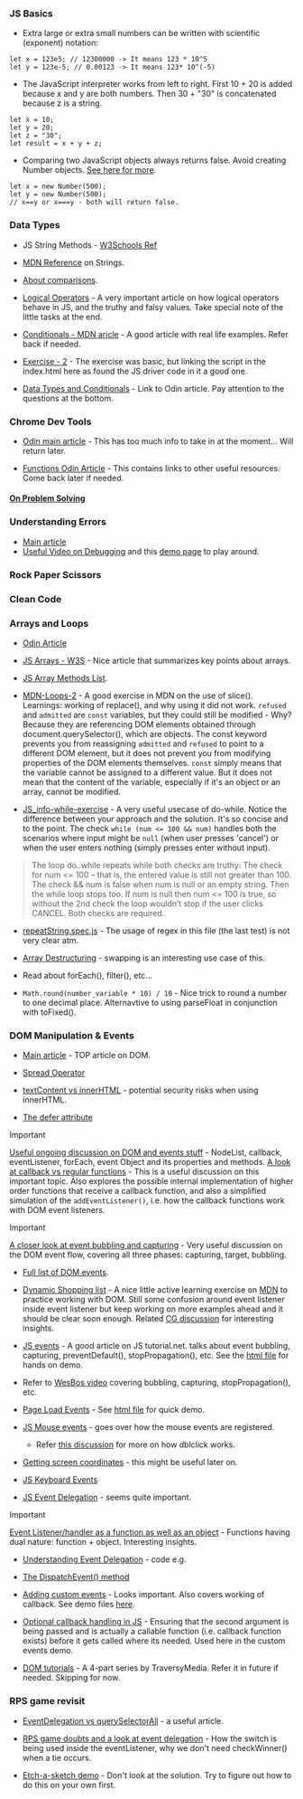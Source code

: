 ### JS Basics

- Extra large or extra small numbers can be written with scientific (exponent) notation:
```
let x = 123e5; // 12300000 -> It means 123 * 10^5
let y = 123e-5; // 0.00123 -> It means 123* 10^(-5)
```

- The JavaScript interpreter works from left to right. First 10 + 20 is added because x and y are both numbers. Then 30 + "30" is concatenated because z is a string.
```
let x = 10;
let y = 20;
let z = "30";
let result = x + y + z;
```

- Comparing two JavaScript objects always returns false. Avoid creating Number objects. [See here for more](https://chat.openai.com/c/bcecc6e1-05dc-4ec2-8d15-39da435481d1).
```
let x = new Number(500);
let y = new Number(500);
// x==y or x===y - both will return false.
```

### Data Types

- JS String Methods - [W3Schools Ref](https://www.w3schools.com/js/js_string_methods.asp)

- [MDN Reference](https://developer.mozilla.org/en-US/docs/Web/JavaScript/Reference/Global_Objects/String) on Strings.

- [About comparisons](https://javascript.info/comparison).

- [Logical Operators](https://javascript.info/logical-operators) - A very important article on how logical operators behave in JS, and the truthy and falsy values. Take special note of the little tasks at the end.

- [Conditionals - MDN aricle](https://developer.mozilla.org/en-US/docs/Learn/JavaScript/Building_blocks/conditionals) - A good article with real life examples. Refer back if needed.

- [Exercise - 2](https://replit.com/@vishvon/Exercise-2-data-types-and-conditionals#index.html) - The exercise was basic, but linking the script in the index.html here as found the JS driver code in it a good one.

- [Data Types and Conditionals](https://www.theodinproject.com/lessons/foundations-data-types-and-conditionals) - Link to Odin article. Pay attention to the questions at the bottom.


### Chrome Dev Tools

- [Odin main article](https://www.theodinproject.com/lessons/foundations-javascript-developer-tools) - This has too much info to take in at the moment... Will return later.

- [Functions Odin Article](https://www.theodinproject.com/lessons/foundations-function-basics) - This contains links to other useful resources. Come back later if needed.


#### [On Problem Solving](https://www.theodinproject.com/lessons/foundations-problem-solving)


### Understanding Errors

- [Main article]()
- [Useful Video on Debugging](https://www.youtube.com/watch?v=H0XScE08hy8) and this [demo page](https://googlechrome.github.io/devtools-samples/debug-js/get-started) to play around.


### Rock Paper Scissors


### Clean Code

### Arrays and Loops

- [Odin Article](https://www.theodinproject.com/lessons/foundations-arrays-and-loops)

- [JS Arrays - W3S](https://www.w3schools.com/js/js_arrays.asp) - Nice article that summarizes key points about arrays.

- [JS Array Methods List](https://www.w3schools.com/js/js_array_methods.asp).

- [MDN-Loops-2](https://github.com/vishpant76/odin-project-repo/blob/main/03-JS-Basics/Arrays-Loops/mdn-loops-2.js) - A good exercise in MDN on the use of slice(). Learnings: working of replace(), and why using it did not work. `refused` and `admitted` are `const` variables, but they could still be modified - Why? Because they are referencing DOM elements obtained through document.querySelector(), which are objects. The const keyword prevents you from reassigning `admitted` and `refused` to point to a different DOM element, but it does not prevent you from modifying properties of the DOM elements themselves. `const` simply means that the variable cannot be assigned to a different value. But it does not mean that the content of the variable, especially if it's an object or an array, cannot be modified.

- [JS_info-while-exercise]() - A very useful usecase of do-while. Notice the difference between your approach and the solution. It's so concise and to the point. The check `while (num <= 100 && num)` handles both the scenarios where input might be `null` (when user presses 'cancel') or when the user enters nothing (simply presses enter without input).

> The loop do..while repeats while both checks are truthy: The check for num <= 100 – that is, the entered value is still not greater than 100. The check && num is false when num is null or an empty string. Then the while loop stops too. If num is null then num <= 100 is true, so without the 2nd check the loop wouldn’t stop if the user clicks CANCEL. Both checks are required.

- [repeatString.spec.js]() - The usage of regex in this file (the last test) is not very clear atm.

- [Array Destructuring](https://www.freecodecamp.org/news/array-destructuring-in-es6-30e398f21d10/) - swapping is an interesting use case of this.

- Read about forEach(), filter(), etc...

- `Math.round(number_variable * 10) / 10` - Nice trick to round a number to one decimal place. Alternavtive to using parseFloat in conjunction with toFixed().


### DOM Manipulation & Events

- [Main article](https://www.theodinproject.com/lessons/foundations-dom-manipulation-and-events) - TOP article on DOM.

- [Spread Operator](https://developer.mozilla.org/en-US/docs/Web/JavaScript/Reference/Operators/Spread_syntax)

- [textContent vs innerHTML](https://www.youtube.com/watch?v=ns1LX6mEvyM) - potential security risks when using innerHTML.

- [The defer attribute](https://javascript.info/script-async-defer#defer)

> [!IMPORTANT]
> [Useful ongoing discussion on DOM and events stuff](https://chatgpt.com/c/a4c26ef8-f923-4ddf-95ba-21b9095a2fc6) - NodeList, callback, eventListener, forEach, event Object and its properties and methods.
> [A look at callback vs regular functions](https://chatgpt.com/c/68525675-40a0-8002-999b-0684d6b61179) - This is a useful discussion on this important topic. Also explores the possible internal implementation of higher order functions that receive a callback function, and also a simplified simulation of the `addEventListener()`, i.e. how the callback functions work with DOM event listeners.

> [!IMPORTANT]
> [A closer look at event bubbling and capturing](https://chatgpt.com/c/6852cd2a-af8c-8002-ae33-0a575cb9c79b) - Very useful discussion on the DOM event flow, covering all three phases: capturing, target, bubbling. 

- [Full list of DOM events](https://www.w3schools.com/jsref/dom_obj_event.asp).

- [Dynamic Shopping list](https://github.com/vishpant76/odin-project-repo/blob/main/03-JS-Basics/DOM_and_Events/MDN-Active-Learning/shopping-list/index.html) - A nice little active learning exercise on [MDN](https://developer.mozilla.org/en-US/docs/Learn/JavaScript/Client-side_web_APIs/Manipulating_documents#active_learning_a_dynamic_shopping_list) to practice working with DOM. Still some confusion around event listener inside event listener but keep working on more examples ahead and it should be clear soon enough. Related [CG discussion](https://chatgpt.com/c/8c6996d3-1caa-408b-8b77-709ad877aca9) for interesting insights.

- [JS events](https://www.javascripttutorial.net/javascript-dom/javascript-events/) - A good article on JS tutorial.net. talks about event bubbling, capturing, preventDefault(), stopPropagation(), etc. See the [html file](https://github.com/vishpant76/odin-project-repo/blob/main/03-JS-Basics/DOM_and_Events/JS-Tutorial-dot-Net/JS-Tutorial-Events/index.html) for hands on demo.

- Refer to [WesBos video](https://www.youtube.com/watch?v=F1anRyL37lE) covering bubbling, capturing, stopPropagation(), etc.

- [Page Load Events](https://www.javascripttutorial.net/javascript-dom/javascript-page-load-events/) - See [html file](https://github.com/vishpant76/odin-project-repo/blob/main/03-JS-Basics/DOM_and_Events/JS-Tutorial-dot-Net/page-load-events/index.html) for quick demo.

- [JS Mouse events](https://www.javascripttutorial.net/javascript-dom/javascript-mouse-events/) - goes over how the mouse events are registered.
    + Refer [this discussion](https://chatgpt.com/c/b0008a16-b06b-4d7c-9870-1d5fb3455577) for more on how dblclick works.

- [Getting screen coordinates](https://github.com/vishpant76/odin-project-repo/blob/main/03-JS-Basics/DOM_and_Events/JS-Tutorial-dot-Net/screen-coordinates/index.html) - this might be useful later on.

- [JS Keyboard Events](https://www.javascripttutorial.net/javascript-dom/javascript-keyboard-events/)

- [JS Event Delegation](https://www.javascripttutorial.net/javascript-dom/javascript-event-delegation/) - seems quite important.

> [!IMPORTANT]
> [Event Listener/handler as a function as well as an object](https://chatgpt.com/c/0e5a93ab-e5f2-49cc-95dc-335f580581b1) - Functions having dual nature: function + object. Interesting insights.

- [Understanding Event Delegation](https://github.com/vishpant76/odin-project-repo/blob/main/03-JS-Basics/DOM_and_Events/JS-Tutorial-dot-Net/event-delegation/index.html) - code e.g.

- [The DispatchEvent() method](https://www.javascripttutorial.net/javascript-dom/javascript-dispatchevent/)

- [Adding custom events](https://www.javascripttutorial.net/javascript-dom/javascript-custom-events/) - Looks important. Also covers working of callback. See demo files [here](https://github.com/vishpant76/odin-project-repo/tree/main/03-JS-Basics/DOM_and_Events/JS-Tutorial-dot-Net/custom-events).

- [Optional callback handling in JS](https://chatgpt.com/c/6852f940-0e6c-8002-a7e4-8c1179f9d113) - Ensuring that the second argument is being passed and is actually a callable function (i.e. callback function exists) before it gets called where its needed. Used here in the custom events demo.

- [DOM tutorials](https://www.youtube.com/watch?v=0ik6X4DJKCc&list=PLillGF-RfqbYE6Ik_EuXA2iZFcE082B3s) - A 4-part series by TraversyMedia. Refer it in future if needed. Skipping for now.


### RPS game revisit

- [EventDelegation vs querySelectorAll](https://www.freecodecamp.org/news/event-delegation-javascript/#:~:text=Event%20Delegation%20is%20a%20useful,event%20listeners%20with%20similar%20logic.&text=I'm%20using%20querySelectorAll%20here,t%20have%20the%20forEach%20method.) - a useful article.

- [RPS game doubts and a look at event delegation](https://chatgpt.com/c/68538e09-a458-8002-b8e2-23f427be481c) - How the switch is being used inside the eventListener, why we don't need checkWinner() when a tie occurs.

- [Etch-a-sketch demo](https://sarahma12.github.io/odin-etch-a-sketch/) - Don't look at the solution. Try to figure out how to do this on your own first.
